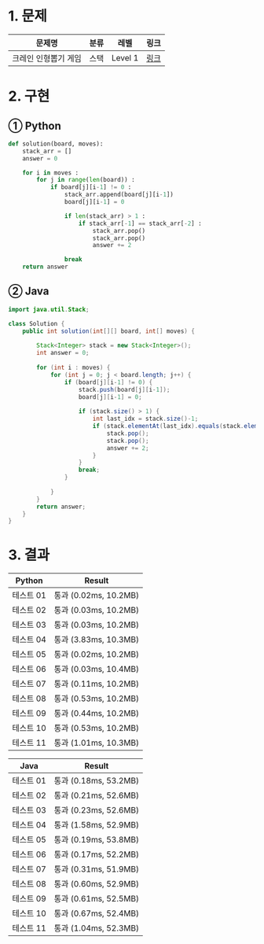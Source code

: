 # 1. 문제
|문제명|분류|레벨|링크|
|:--:|:--:|:--:|:--:|
|크레인 인형뽑기 게임|스택|Level 1|[링크](https://programmers.co.kr/learn/courses/30/lessons/64061)|
# 2. 구현
## ① Python
```python
def solution(board, moves):
    stack_arr = []
    answer = 0

    for i in moves :
        for j in range(len(board)) :
            if board[j][i-1] != 0 :
                stack_arr.append(board[j][i-1])
                board[j][i-1] = 0

                if len(stack_arr) > 1 :
                    if stack_arr[-1] == stack_arr[-2] :
                        stack_arr.pop()
                        stack_arr.pop()
                        answer += 2

                break
    return answer
```
## ② Java
```java
import java.util.Stack;

class Solution {
    public int solution(int[][] board, int[] moves) {
		
		Stack<Integer> stack = new Stack<Integer>();
		int answer = 0;
		
		for (int i : moves) {
			for (int j = 0; j < board.length; j++) {
				if (board[j][i-1] != 0) {
					stack.push(board[j][i-1]);
					board[j][i-1] = 0;
					
					if (stack.size() > 1) {
						int last_idx = stack.size()-1;
						if (stack.elementAt(last_idx).equals(stack.elementAt(last_idx-1))) {
							stack.pop();
							stack.pop();
							answer += 2;
						}
					}
					break;
				}
				
			}
		}
        return answer;
    }
}
```
# 3. 결과
|Python|Result|
|:--:|:--:|
|테스트 01|통과 (0.02ms, 10.2MB)|
|테스트 02|통과 (0.03ms, 10.2MB)|
|테스트 03|통과 (0.03ms, 10.2MB)|
|테스트 04|통과 (3.83ms, 10.3MB)|
|테스트 05|통과 (0.02ms, 10.2MB)|
|테스트 06|통과 (0.03ms, 10.4MB)|
|테스트 07|통과 (0.11ms, 10.2MB)|
|테스트 08|통과 (0.53ms, 10.2MB)|
|테스트 09|통과 (0.44ms, 10.2MB)|
|테스트 10|통과 (0.53ms, 10.2MB)|
|테스트 11|통과 (1.01ms, 10.3MB)|

|Java|Result|
|:--:|:--:|
|테스트 01|통과 (0.18ms, 53.2MB)|
|테스트 02|통과 (0.21ms, 52.6MB)|
|테스트 03|통과 (0.23ms, 52.6MB)|
|테스트 04|통과 (1.58ms, 52.9MB)|
|테스트 05|통과 (0.19ms, 53.8MB)|
|테스트 06|통과 (0.17ms, 52.2MB)|
|테스트 07|통과 (0.31ms, 51.9MB)|
|테스트 08|통과 (0.60ms, 52.9MB)|
|테스트 09|통과 (0.61ms, 52.5MB)|
|테스트 10|통과 (0.67ms, 52.4MB)|
|테스트 11|통과 (1.04ms, 52.3MB)|
#
